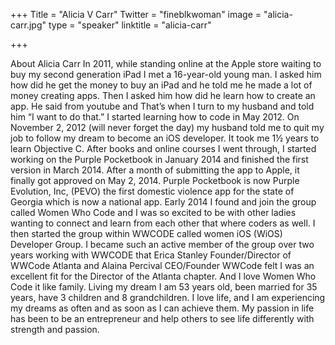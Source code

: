+++
Title = "Alicia V Carr"
Twitter = "fineblkwoman"
image = "alicia-carr.jpg"
type = "speaker"
linktitle = "alicia-carr"

+++

About Alicia Carr In 2011, while standing online at the Apple store waiting to buy my second generation iPad I met a 16-year-old young man. I asked him how did he get the money to buy an iPad and he told me he made a lot of money creating apps. Then I asked him how did he learn how to create an app. He said from youtube and That’s when I turn to my husband and told him “I want to do that.” I started learning how to code in May 2012. On November 2, 2012 (will never forget the day) my husband told me to quit my job to follow my dream to become an iOS developer. It took me 1½ years to learn Objective C. After books and online courses I went through, I started working on the Purple Pocketbook in January 2014 and finished the first version in March 2014. After a month of submitting the app to Apple, it finally got approved on May 2, 2014. Purple Pocketbook is now Purple Evolution, Inc, (PEVO) the first domestic violence app for the state of Georgia which is now a national app. Early 2014 I found and join the group called Women Who Code and I was so excited to be with other ladies wanting to connect and learn from each other that where coders as well. I then started the group within WWCODE called women iOS (WiOS) Developer Group. I became such an active member of the group over two years working with WWCODE that Erica Stanley Founder/Director of WWCode Atlanta and Alaina Percival CEO/Founder WWCode felt I was an excellent fit for the Director of the Atlanta chapter. And I love Women Who Code it like family. Living my dream I am 53 years old, been married for 35 years, have 3 children and 8 grandchildren. I love life, and I am experiencing my dreams as often and as soon as I can achieve them. My passion in life has been to be an entrepreneur and help others to see life differently with strength and passion.
